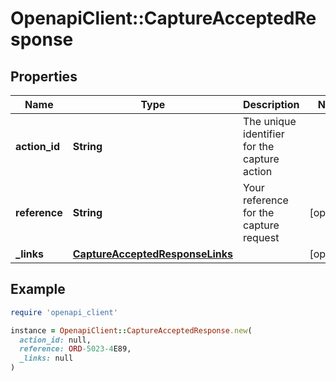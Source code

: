 # OpenapiClient::CaptureAcceptedResponse

## Properties

| Name | Type | Description | Notes |
| ---- | ---- | ----------- | ----- |
| **action_id** | **String** | The unique identifier for the capture action |  |
| **reference** | **String** | Your reference for the capture request | [optional] |
| **_links** | [**CaptureAcceptedResponseLinks**](CaptureAcceptedResponseLinks.md) |  | [optional] |

## Example

```ruby
require 'openapi_client'

instance = OpenapiClient::CaptureAcceptedResponse.new(
  action_id: null,
  reference: ORD-5023-4E89,
  _links: null
)
```

